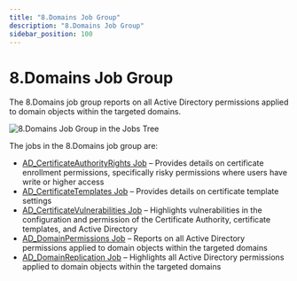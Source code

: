 ```yaml
---
title: "8.Domains Job Group"
description: "8.Domains Job Group"
sidebar_position: 100
---
```


# 8.Domains Job Group

The 8.Domains job group reports on all Active Directory permissions applied to domain objects within
the targeted domains.

![8.Domains Job Group in the Jobs Tree](/images/accessanalyzer/12.0/solutions/activedirectorypermissionsanalyzer/domains/jobstree.webp)

The jobs in the 8.Domains job group are:

- [AD_CertificateAuthorityRights Job](/docs/accessanalyzer/12.0/solutions/activedirectorypermissionsanalyzer/domains/ad_certificateauthorityrights.md) – Provides details on
  certificate enrollment permissions, specifically risky permissions where users have write or
  higher access
- [AD_CertificateTemplates Job](/docs/accessanalyzer/12.0/solutions/activedirectorypermissionsanalyzer/domains/ad_certificatetemplates.md) – Provides details on certificate
  template settings
- [AD_CertificateVulnerabilities Job](/docs/accessanalyzer/12.0/solutions/activedirectorypermissionsanalyzer/domains/ad_certificatevulnerabilities.md) – Highlights vulnerabilities
  in the configuration and permission of the Certificate Authority, certificate templates, and
  Active Directory
- [AD_DomainPermissions Job](/docs/accessanalyzer/12.0/solutions/activedirectorypermissionsanalyzer/domains/ad_domainpermissions.md) – Reports on all Active Directory permissions
  applied to domain objects within the targeted domains
- [AD_DomainReplication Job](/docs/accessanalyzer/12.0/solutions/activedirectorypermissionsanalyzer/domains/ad_domainreplication.md) – Highlights all Active Directory permissions
  applied to domain objects within the targeted domains
